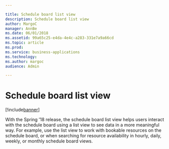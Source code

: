 ```yaml
---

title: Schedule board list view
description: Schedule board list view
author: MargoC
manager: AnnBe
ms.date: 06/01/2018
ms.assetid: 99a65c25-e4da-4e4c-a283-331e7a9a66cd
ms.topic: article
ms.prod: 
ms.service: business-applications
ms.technology: 
ms.author: margoc
audience: Admin

---
```

#  Schedule board list view




[!include[banner](../../includes/banner.md)]

With the Spring ’18 release, the schedule board list view helps users interact
with the schedule board using a list view to see data in a more meaningful way.
For example, use the list view to work with bookable resources on the schedule
board, or when searching for resource availability in hourly, daily, weekly, or
monthly schedule board views.

